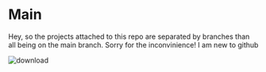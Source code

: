 # Main 
Hey, so the projects attached to this repo are separated by branches than all being on the main branch. Sorry for the inconvinience! I am new to github



![download](https://github.com/user-attachments/assets/594df940-bc28-4f33-b0d0-453eb20546fb)
